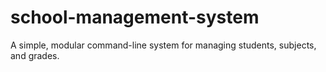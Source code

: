 # school-management-system
A simple, modular command-line system for managing students, subjects, and grades.
